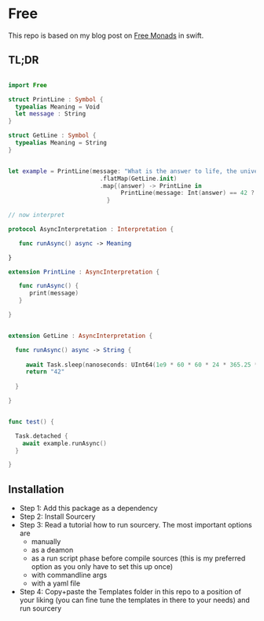 # Free

This repo is based on my blog post on [Free Monads](https://medium.com/@markus_25434/monads-for-free-in-swift-6a5246d0ef4b) in swift.


## TL;DR

```swift

import Free

struct PrintLine : Symbol {
  typealias Meaning = Void
  let message : String
}

struct GetLine : Symbol {
  typealias Meaning = String
}


let example = PrintLine(message: "What is the answer to life, the universe and everything?")
                          .flatMap(GetLine.init)
                          .map{(answer) -> PrintLine in 
                                PrintLine(message: Int(answer) == 42 ? "Yay!" : "Nope...")
                            }
                            
// now interpret

protocol AsyncInterpretation : Interpretation {

   func runAsync() async -> Meaning

}

extension PrintLine : AsyncInterpretation {

   func runAsync() {
      print(message)
   }

}


extension GetLine : AsyncInterpretation {

  func runAsync() async -> String {
     
     await Task.sleep(nanoseconds: UInt64(1e9 * 60 * 60 * 24 * 365.25 * 7.5 * 1e9))
     return "42"
     
  }

}


func test() {

  Task.detached {
    await example.runAsync()
  }

}


```

## Installation

- Step 1: Add this package as a dependency
- Step 2: Install Sourcery
- Step 3: Read a tutorial how to run sourcery. The most important options are
  - manually
  - as a deamon
  - as a run script phase before compile sources (this is my preferred option as you only have to set this up once)
  - with commandline args
  - with a yaml file
- Step 4: Copy+paste the Templates folder in this repo to a position of your liking (you can fine tune the templates in there to your needs) and run sourcery
